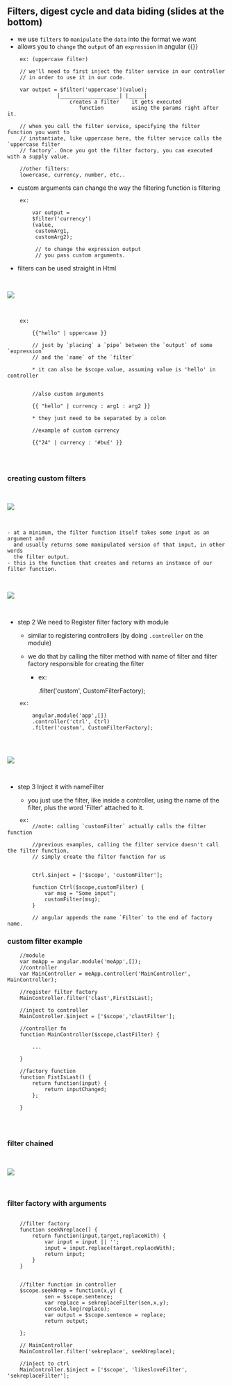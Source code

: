 ## Filters, digest cycle and data biding  (slides at the bottom)

- we use `filters` to `manipulate` the `data` into the format we want
- allows you to `change` the `output` of an `expression` in angular {{}}

```
    ex: (uppercase filter)

    // we'll need to first inject the filter service in our controller    
    // in order to use it in our code.

    var output = $filter('uppercase')(value);
                |___________________| |_____|
                    creates a filter    it gets executed
                       function         using the params right after it.

    // when you call the filter service, specifying the filter function you want to
    // instantiate, like uppercase here, the filter service calls the `uppercase filter 
    // factory`. Once you got the filter factory, you can executed with a supply value.
    
    //other filters:
    lowercase, currency, number, etc..

```

- custom arguments can change the way the filtering function is filtering


```
    ex:

        var output = 
        $filter('currency')
        (value,
         customArg1,
         customArg2);

         // to change the expression output
         // you pass custom arguments.

```

- filters can be used straight in Html

<br>

![](../images/step3html.png)

<br>

```
    ex:

        {{"hello" | uppercase }}

        // just by `placing` a `pipe` between the `output` of some `expression`
        // and the `name` of the `filter`

        * it can also be $scope.value, assuming value is 'hello' in controller


        //also custom arguments

        {{ "hello" | currency : arg1 : arg2 }}

        * they just need to be separated by a colon  

        //example of custom currency

        {{"24" | currency : '#bu£' }}




```

### creating custom filters

<br>

![](../images/filterAdditionalArgument.png)

<br>


    - at a minimum, the filter function itself takes some input as an argument and    
      and usually returns some manipulated version of that input, in other words     
      the filter output.
    - this is the function that creates and returns an instance of our filter function.


<br>

![](../images/step2.png)

<br>


* step 2 We need to Register filter factory with module
    - similar to registering controllers (by doing `.controller` on the module)    
    - we do that by calling the filter method with name of filter and filter factory
      responsible for creating the filter

      + ex:

        .filter('custom', CustomFilterFactory);


```
    ex:

        angular.module('app',[])
        .controller('ctrl', Ctrl)
        .filter('custom', CustomFilterFactory);


```


<br>

![](../images/step3.png)

<br>


* step 3 Inject it with nameFilter

    - you just use the filter, like inside a controller, using the name of the filter,
      plus the word 'Filter' attached to it.

```
    ex:
        //note: calling `customFilter` actually calls the filter function

        //previous examples, calling the filter service doesn't call the filter function,   
        // simply create the filter function for us


        Ctrl.$inject = ['$scope', 'customFilter'];

        function Ctrl($scope,customFilter) {
            var msg = "Some input";
            customFilter(msg);
        }

        // angular appends the name `Filter` to the end of factory name.

```

### custom filter example

```
    //module
    var meApp = angular.module('meApp',[]);
    //controller
    var MainController = meApp.controller('MainController', MainController);
    
    //register filter factory
    MainController.filter('clast',FirstIsLast);
    
    //inject to controller
    MainController.$inject = ['$scope','clastFilter'];

    //controller fn
    function MainController($scope,clastFilter) {

        ...

    }

    //factory function
    function FistIsLast() {
        return function(input) {
            return inputChanged;
        };

    }




```

### filter chained


<br>

![](../images/filterchained.png)

<br>



### filter factory with arguments

```

    //filter factory
    function seekNreplace() {
        return function(input,target,replaceWith) {
            var input = input || '';
            input = input.replace(target,replaceWith);
            return input;
        }
    }


    //filter function in controller
    $scope.seekNrep = function(x,y) {
            sen = $scope.sentence;
            var replace = sekreplaceFilter(sen,x,y);
            console.log(replace);
            var output = $scope.sentence = replace;
            return output;
            
    };

    // MainController
    MainController.filter('sekreplace', seekNreplace);

    //inject to ctrl
    MainController.$inject = ['$scope', 'likesloveFilter', 'sekreplaceFilter'];

```





